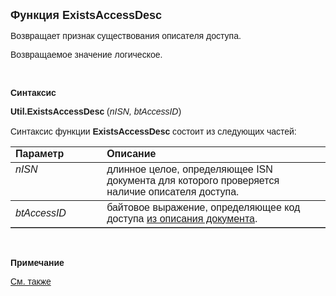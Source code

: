 <html>
<head>
<title>ExistsAccessDesc</title>
</head>

<body>

<p><strong><font size="4" face="Arial">Функция ExistsAccessDesc</font></strong></p>

<p><font face="Arial">Возвращает признак существования описателя 
доступа. </font></p>

<p><font face="Arial">Возвращаемое значение логическое.</font></p>

<p>&nbsp;</p>

<p class="label"><font face="Arial"><b>Синтаксис</b></font></p>

<p><font face="Arial"><strong>Util.ExistsAccessDesc</strong> (<em>nISN, 
btAccessID</em>)<br>
<br>
Синтаксис функции <strong>ExistsAccessDesc</strong> состоит из следующих частей:</font></p>

<table border="1" cellPadding="5" cols="2" frame="below" rules="rows">
<TBODY>
  <tr vAlign="top">
    <td class="label" width="29%"><font face="Arial"><b>Параметр</b></font></td>
    <td class="label" width="71%"><font face="Arial"><strong>Описание</strong></font></td>
  </tr>
  <tr vAlign="top">
    <td width="29%"><font face="Arial"><em>nISN</em></font></td>
    <td width="71%"><font face="Arial">длинное целое, определяющее ISN 
	документа для которого проверяется наличие описателя доступа.</font></td>
  </tr>
  <tr>
    <td width="29%"><font face="Arial"><em>btAccessID</em></font></td>
    <td width="71%"><font face="Arial">байтовое выражение, 
	определяющее код доступа <a href="../../../Defs/doc.html">из описания 
	документа</a>.</font></td>
  </tr>
</TBODY>
  </table>

<p class="label">&nbsp;</p>

<p class="label"><b><font face="Arial">Примечание</font></b></p>

<p class="label"><font face="Arial"><a href="../../../functions.html">
См. также</a></font></p>
</body>
</html>
